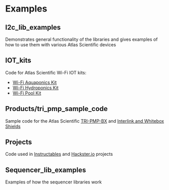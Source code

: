 # Examples

## I2c_lib_examples
Demonstrates general functionality of the libraries and gives examples of how to use them with various Atlas Scientific devices

## IOT_kits 
Code for Atlas Scientific Wi-Fi IOT kits: 
 - [Wi-Fi Aquaponics Kit](https://atlas-scientific.com/product/wi-fi-aquaponics-kit/)
 - [Wi-Fi Hydroponics Kit](https://atlas-scientific.com/kits/wi-fi-hydroponics-kit/)
 - [Wi-Fi Pool Kit](https://atlas-scientific.com/kits/wi-fi-pool-kit/)

## Products/tri_pmp_sample_code
Sample code for the Atlas Scientific [TRI-PMP-BX](https://atlas-scientific.com/peristaltic/tri-pmp-bx/)
and [Interlink and Whitebox Shields](https://atlas-scientific.com/carrier-boards)

## Projects
Code used in [Instructables](https://www.instructables.com/member/AtlasScientific/) and [Hackster.io](https://www.hackster.io/atlasscientific) projects

## Sequencer_lib_examples
Examples of how the sequencer libraries work
